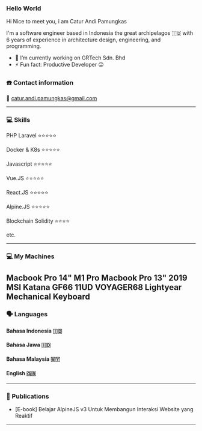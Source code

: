 ### Hello World

Hi Nice to meet you, i am Catur Andi Pamungkas

I'm a software engineer based in Indonesia the great archipelagos 🇮🇩 with 6 years of experience in architecture design, engineering, and programming.

- 🔭 I’m currently working on GRTech Sdn. Bhd 
- ⚡ Fun fact: Productive Developer 😜


### ☎️ Contact information

📧 catur.andi.pamungkas@gmail.com

---

### 💻 Skills

PHP Laravel ⭐️⭐️⭐️⭐️⭐️

Docker & K8s ⭐️⭐️⭐️⭐️⭐️

Javascript ⭐️⭐️⭐️⭐️⭐️

Vue.JS ⭐️⭐️⭐️⭐️⭐️

React.JS ⭐️⭐️⭐️⭐️⭐️

Alpine.JS ⭐️⭐️⭐️⭐️⭐️

Blockchain Solidity ⭐️⭐️⭐️⭐️

etc.

---

### 💻 My Machines

Macbook Pro 14" M1 Pro
Macbook Pro 13" 2019
MSI Katana GF66 11UD
VOYAGER68 Lightyear Mechanical Keyboard
---

### 🗣 Languages

#### Bahasa Indonesia 🇮🇩

#### Bahasa Jawa 🇮🇩

#### Bahasa Malaysia 🇲🇾

#### English 🇬🇧

---

### 📜 Publications

- [E-book] Belajar AlpineJS v3 Untuk Membangun Interaksi Website yang Reaktif

---

<!--
**caturandi-labs/caturandi-labs** is a ✨ _special_ ✨ repository because its `README.md` (this file) appears on your GitHub profile.

Here are some ideas to get you started:

- 🔭 I’m currently working on ...
- 🌱 I’m currently learning ...
- 👯 I’m looking to collaborate on ...
- 🤔 I’m looking for help with ...
- 💬 Ask me about ...
- 📫 How to reach me: ...
- 😄 Pronouns: ...
- ⚡ Fun fact: ...
-->
